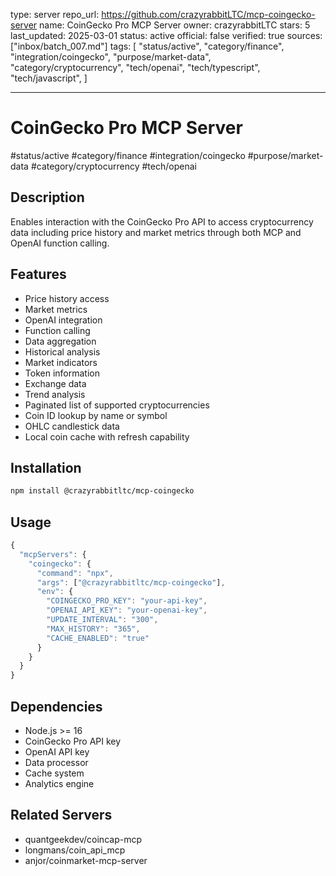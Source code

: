 type: server
repo_url: https://github.com/crazyrabbitLTC/mcp-coingecko-server
name: CoinGecko Pro MCP Server
owner: crazyrabbitLTC
stars: 5
last_updated: 2025-03-01
status: active
official: false
verified: true
sources: ["inbox/batch_007.md"]
tags:
[
"status/active",
"category/finance",
"integration/coingecko",
"purpose/market-data",
"category/cryptocurrency",
"tech/openai",
"tech/typescript",
"tech/javascript",
]

---

# CoinGecko Pro MCP Server

#status/active #category/finance #integration/coingecko #purpose/market-data #category/cryptocurrency #tech/openai

## Description

Enables interaction with the CoinGecko Pro API to access cryptocurrency data including price history and market metrics through both MCP and OpenAI function calling.

## Features

- Price history access
- Market metrics
- OpenAI integration
- Function calling
- Data aggregation
- Historical analysis
- Market indicators
- Token information
- Exchange data
- Trend analysis
- Paginated list of supported cryptocurrencies
- Coin ID lookup by name or symbol
- OHLC candlestick data
- Local coin cache with refresh capability

## Installation

```bash
npm install @crazyrabbitltc/mcp-coingecko
```

## Usage

```javascript
{
  "mcpServers": {
    "coingecko": {
      "command": "npx",
      "args": ["@crazyrabbitltc/mcp-coingecko"],
      "env": {
        "COINGECKO_PRO_KEY": "your-api-key",
        "OPENAI_API_KEY": "your-openai-key",
        "UPDATE_INTERVAL": "300",
        "MAX_HISTORY": "365",
        "CACHE_ENABLED": "true"
      }
    }
  }
}
```

## Dependencies

- Node.js >= 16
- CoinGecko Pro API key
- OpenAI API key
- Data processor
- Cache system
- Analytics engine

## Related Servers

- quantgeekdev/coincap-mcp
- longmans/coin_api_mcp
- anjor/coinmarket-mcp-server
